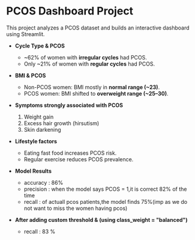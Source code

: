 # PCOS Dashboard Project
This project analyzes a PCOS dataset and builds an interactive dashboard using Streamlit.

- **Cycle Type & PCOS**  
  - ~62% of women with **irregular cycles** had PCOS.  
  - Only ~21% of women with **regular cycles** had PCOS.  

- **BMI & PCOS**  
  - Non-PCOS women: BMI mostly in **normal range (~23)**.  
  - PCOS women: BMI shifted to **overweight range (~25–30)**.  

- **Symptoms strongly associated with PCOS**  
  1. Weight gain
  2. Excess hair growth (hirsutism)
  3. Skin darkening 

- **Lifestyle factors**  
  - Eating fast food increases PCOS risk.  
  - Regular exercise reduces PCOS prevalence.  

- **Model Results**  
  - accuracy : 86%
  - precision : when the model says PCOS = 1,it is correct 82% of 
    the time
  - recall : of actuall pcos patients,the model finds 75%(imp as we do not want to miss the women having pcos)

- **After adding custom threshold & (using class_weight = "balanced")**  
  - recall : 83 %
